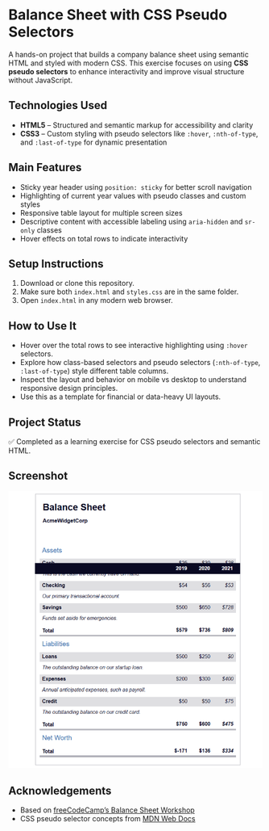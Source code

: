 # Balance Sheet with CSS Pseudo Selectors

A hands-on project that builds a company balance sheet using semantic HTML and styled with modern CSS. This exercise focuses on using **CSS pseudo selectors** to enhance interactivity and improve visual structure without JavaScript.

## Technologies Used

- **HTML5** – Structured and semantic markup for accessibility and clarity
- **CSS3** – Custom styling with pseudo selectors like `:hover`, `:nth-of-type`, and `:last-of-type` for dynamic presentation

## Main Features

- Sticky year header using `position: sticky` for better scroll navigation
- Highlighting of current year values with pseudo classes and custom styles
- Responsive table layout for multiple screen sizes
- Descriptive content with accessible labeling using `aria-hidden` and `sr-only` classes
- Hover effects on total rows to indicate interactivity

## Setup Instructions

1. Download or clone this repository.
2. Make sure both `index.html` and `styles.css` are in the same folder.
3. Open `index.html` in any modern web browser.

## How to Use It

- Hover over the total rows to see interactive highlighting using `:hover` selectors.
- Explore how class-based selectors and pseudo selectors (`:nth-of-type`, `:last-of-type`) style different table columns.
- Inspect the layout and behavior on mobile vs desktop to understand responsive design principles.
- Use this as a template for financial or data-heavy UI layouts.

## Project Status

✅ Completed as a learning exercise for CSS pseudo selectors and semantic HTML.

## Screenshot

![Balance Sheet Screenshot](balance-sheet-scsh.png)

## Acknowledgements

- Based on [freeCodeCamp’s Balance Sheet Workshop](https://www.freecodecamp.org/learn/full-stack-developer/workshop-balance-sheet/)
- CSS pseudo selector concepts from [MDN Web Docs](https://developer.mozilla.org/en-US/docs/Web/CSS/Pseudo-classes)
